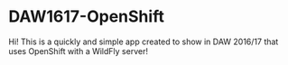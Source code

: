 DAW1617-OpenShift
====================

Hi! This is a quickly and simple app created to show in DAW 2016/17 that uses OpenShift with a WildFly server!
